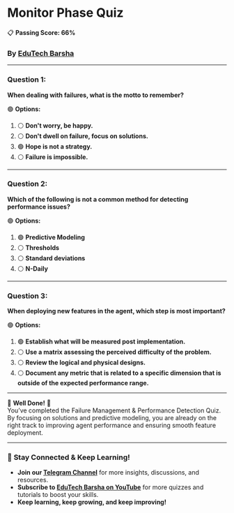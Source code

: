 # **Monitor Phase Quiz**
📋 **Passing Score: 66%**
### By [EduTech Barsha](https://www.youtube.com/@edutechbarsha) 
---

### **Question 1:**  
**When dealing with failures, what is the motto to remember?**  

🟢 **Options:**  
1. ⚪ **Don't worry, be happy.**  
2. ⚪ **Don't dwell on failure, focus on solutions.**  
3. 🟢 **Hope is not a strategy.**  
4. ⚪ **Failure is impossible.**  

---

### **Question 2:**  
**Which of the following is not a common method for detecting performance issues?**  

🟢 **Options:**  
1. 🟢 **Predictive Modeling**  
2. ⚪ **Thresholds**  
3. ⚪ **Standard deviations**  
4. ⚪ **N-Daily**  

---

### **Question 3:**  
**When deploying new features in the agent, which step is most important?**  

🟢 **Options:**  
1. 🟢 **Establish what will be measured post implementation.**  
2. ⚪ **Use a matrix assessing the perceived difficulty of the problem.**  
3. ⚪ **Review the logical and physical designs.**  
4. ⚪ **Document any metric that is related to a specific dimension that is outside of the expected performance range.**  

---

🎉 **Well Done!** 🎉  
You’ve completed the Failure Management & Performance Detection Quiz. By focusing on solutions and predictive modeling, you are already on the right track to improving agent performance and ensuring smooth feature deployment.

---

### 🚀 **Stay Connected & Keep Learning!**  
- **Join our [Telegram Channel](https://t.me/edutechbarsha)** for more insights, discussions, and resources.  
- **Subscribe to [EduTech Barsha on YouTube](https://www.youtube.com/@edutechbarsha)** for more quizzes and tutorials to boost your skills.  
- **Keep learning, keep growing, and keep improving!**
